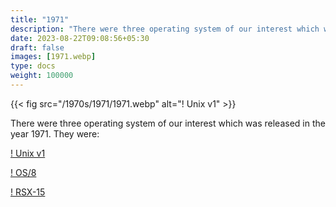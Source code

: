 ```yaml
---
title: "1971"
description: "There were three operating system of our interest which was released in the year 1971. They were:"
date: 2023-08-22T09:08:56+05:30
draft: false
images: [1971.webp]
type: docs
weight: 100000
---
```


{{< fig src="/1970s/1971/1971.webp" alt="! Unix v1" >}}

There were three operating system of our interest which was released in the year 1971. They were:

<section class="section section-sm">
  <div class="container">
    <div class="row justify-content-center text-center">
      <div class="col-lg-5">
        <p><a class="btn btn-primary btn-lg px-4 mb-1" href="unix-v1/" role="button">! Unix v1</a></p>
      </div>
      <div class="col-lg-5">
        <p><a class="btn btn-primary btn-lg px-4 mb-1" href="os8/" role="button">! OS/8</a></p>
      </div>
      <div class="col-lg-5">
        <p><a class="btn btn-primary btn-lg px-4 mb-1" href="#" role="button">! RSX-15</a></p>
      </div>
    </div>
  </div>
</section>
